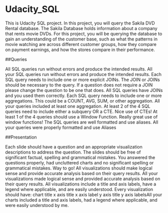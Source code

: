 # Udacity_SQL

This is Udacity SQL project.
In this project, you will query the Sakila DVD Rental database. The Sakila Database holds information about a company that rents movie DVDs. For this project, you will be querying the database to gain an understanding of the customer base, such as what the patterns in movie watching are across different customer groups, how they compare on payment earnings, and how the stores compare in their performance.

##Queries

All SQL queries run without errors and produce the intended results.
All your SQL queries run without errors and produce the intended results.
Each SQL query needs to include one or more explicit JOINs. The JOIN or JOINs should be necessary to the query.
If a question does not require a JOIN please change the question to be one that does.
All SQL queries have JOINs and you used them correctly.
Each SQL query needs to include one or more aggregations. This could be a COUNT, AVG, SUM, or other aggregation.
All your queries included at least one aggregation.
At least 2 of the 4 SQL queries need to include either a subquery OR a CTE. Nice use of CTEs!
At least 1 of the 4 queries should use a Window Function.
Really great use of window functions!
The SQL queries are well formatted and use aliases.
All your queries were properly formatted and use Aliases

##Presentation

Each slide should have a question and an appropriate visualization descriptions to address the question. The slides should be free of significant factual, spelling and grammatical mistakes. You answered the questions properly, had uncluttered charts and no significant spelling or grammatical mistakes. Way to go!
All visualizations should make logical sense and provide accurate analysis based on their query results.
All your visualizations made logical sense and provided accurate analysis based on their query results.
All visualizations include a title and axis labels, have a legend where applicable, and are easily understood.
Every visualization should have:
chart title
x axis title
x axis label y axis title
y axis labelsAll your charts included a title and axis labels, had a legend where applicable, and were easily understood by me.
